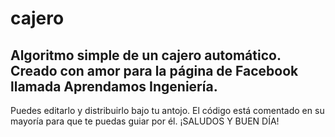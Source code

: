 # cajero
Algoritmo simple de un cajero automático.
Creado con amor para la página de Facebook llamada Aprendamos Ingeniería.
--
Puedes editarlo y distribuirlo bajo tu antojo. El código está comentado en su mayoría para que te puedas guiar por él.
¡SALUDOS Y BUEN DÍA!
